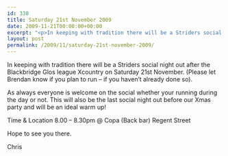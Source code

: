 ```yaml
---
id: 330
title: Saturday 21st November 2009
date: 2009-11-21T00:00:00+00:00
excerpt: "<p>In keeping with tradition there will be a Striders social night out after the Blackbridge Glos league Xcountry on Saturday 21st November. (Please let Brendan know if you plan to run - if you haven't already done so).</p><p>As always everyone is welcome on the social whether your running during the day or not. This will also be the last social night out before our Xmas party and will be an ideal warm up!</p><p>Time &amp; Location 8.00 - 8.30pm @ Copa (Back bar) Regent Street</p><p>Hope to see you there.</p><p>Chris</p>"
layout: post
permalink: /2009/11/saturday-21st-november-2009/
---
```

In keeping with tradition there will be a Striders social night out after the Blackbridge Glos league Xcountry on Saturday 21st November. (Please let Brendan know if you plan to run &#8211; if you haven&#8217;t already done so).

As always everyone is welcome on the social whether your running during the day or not. This will also be the last social night out before our Xmas party and will be an ideal warm up!

Time & Location 8.00 &#8211; 8.30pm @ Copa (Back bar) Regent Street

Hope to see you there.

Chris